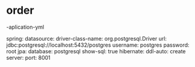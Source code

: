 # order

-aplication-yml

  spring:
  datasource:
    driver-class-name: org.postgresql.Driver
    url: jdbc:postgresql://localhost:5432/postgres
    username: postgres
    password: root
  jpa:
    database: postgresql
    show-sql: true
    hibernate:
      ddl-auto: create
server:
  port: 8001

